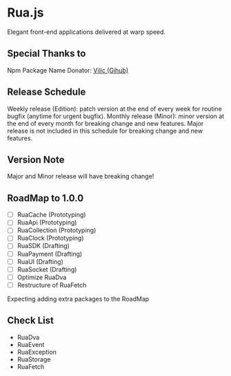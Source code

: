 # Rua.js
Elegant front-end applications delivered at warp speed.

## Special Thanks to
Npm Package Name Donator: [Vilic (Gihub)](https://github.com/vilic)

## Release Schedule
Weekly release (Edition): patch version at the end of every week for routine bugfix (anytime for urgent bugfix).
Monthly release (Minor): minor version at the end of every month for breaking change and new features.
Major release is not included in this schedule for breaking change and new features.

## Version Note
Major and Minor release will have breaking change!

## RoadMap to 1.0.0
- [ ] RuaCache (Prototyping)
- [ ] RuaApi (Prototyping)
- [ ] RuaCollection (Prototyping)
- [ ] RuaClock (Prototyping)
- [ ] RuaSDK (Drafting)
- [ ] RuaPayment (Drafting)
- [ ] RuaUI (Drafting)
- [ ] RuaSocket (Drafting)
- [ ] Optimize RuaDva
- [ ] Restructure of RuaFetch

Expecting adding extra packages to the RoadMap

## Check List
- RuaDva
- RuaEvent
- RuaException
- RuaStorage
- RuaFetch
